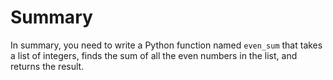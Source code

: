 # Summary

In summary, you need to write a Python function named `even_sum` that takes a list of integers, finds the sum of all the even numbers in the list, and returns the result.
